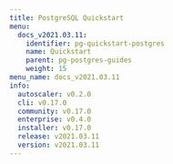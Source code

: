 ```yaml
---
title: PostgreSQL Quickstart
menu:
  docs_v2021.03.11:
    identifier: pg-quickstart-postgres
    name: Quickstart
    parent: pg-postgres-guides
    weight: 15
menu_name: docs_v2021.03.11
info:
  autoscaler: v0.2.0
  cli: v0.17.0
  community: v0.17.0
  enterprise: v0.4.0
  installer: v0.17.0
  release: v2021.03.11
  version: v2021.03.11
---
```


